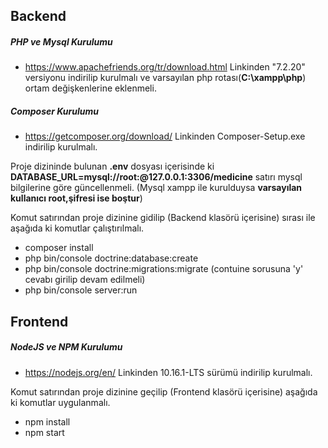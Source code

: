 ## Backend

##### PHP ve Mysql Kurulumu
- https://www.apachefriends.org/tr/download.html
Linkinden "7.2.20" versiyonu indirilip kurulmalı ve varsayılan php rotası(**C:\xampp\php**) ortam değişkenlerine eklenmeli.

##### Composer Kurulumu
- https://getcomposer.org/download/
Linkinden Composer-Setup.exe indirilip kurulmalı.

Proje dizininde bulunan **.env** dosyası içerisinde ki **DATABASE_URL=mysql://root:@127.0.0.1:3306/medicine** satırı mysql bilgilerine göre
güncellenmeli. (Mysql xampp ile kurulduysa **varsayılan kullanıcı root,şifresi ise boştur**)

Komut satırından proje dizinine gidilip (Backend klasörü içerisine) sırası ile aşağıda ki komutlar çalıştırılmalı.
- composer install
- php bin/console doctrine:database:create
- php bin/console doctrine:migrations:migrate (contuine sorusuna 'y' cevabı girilip devam edilmeli)
- php bin/console server:run

## Frontend
##### NodeJS ve NPM Kurulumu
- https://nodejs.org/en/
Linkinden 10.16.1-LTS sürümü indirilip kurulmalı.

Komut satırından proje dizinine geçilip (Frontend klasörü içerisine) aşağıda ki komutlar uygulanmalı.
- npm install
- npm start
